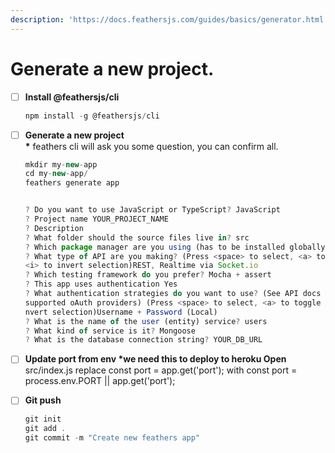 ```yaml
---
description: 'https://docs.feathersjs.com/guides/basics/generator.html'
---
```


# Generate a new project.



* [ ] **Install @feathersjs/cli**

  ```javascript
  npm install -g @feathersjs/cli
  ```

* [ ] **Generate a new project  
  \*** feathers cli will ask you some question, you can confirm all.

  ```javascript
  mkdir my-new-app
  cd my-new-app/
  feathers generate app


  ? Do you want to use JavaScript or TypeScript? JavaScript
  ? Project name YOUR_PROJECT_NAME
  ? Description 
  ? What folder should the source files live in? src
  ? Which package manager are you using (has to be installed globally)? npm
  ? What type of API are you making? (Press <space> to select, <a> to toggle all, 
  <i> to invert selection)REST, Realtime via Socket.io
  ? Which testing framework do you prefer? Mocha + assert
  ? This app uses authentication Yes
  ? What authentication strategies do you want to use? (See API docs for all 180+ 
  supported oAuth providers) (Press <space> to select, <a> to toggle all, <i> to i
  nvert selection)Username + Password (Local)
  ? What is the name of the user (entity) service? users
  ? What kind of service is it? Mongoose
  ? What is the database connection string? YOUR_DB_URL
  ```

* [ ] **Update port from env \*we need this to deploy to heroku Open** src/index.js replace const port =  app.get\('port'\); with const port = process.env.PORT \|\| app.get\('port'\);
* [ ] **Git push**

  ```javascript
  git init
  git add .
  git commit -m "Create new feathers app"
  ```


